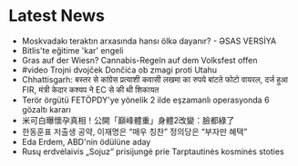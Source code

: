 # Latest News
-  Moskvadakı teraktın arxasında hansı ölkə dayanır? - ƏSAS VERSİYA
-  Bitlis'te eğitime 'kar' engeli
-  Gras auf der Wiesn? Cannabis-Regeln auf dem Volksfest offen
-  #video Trojni dvojček Dončića ob zmagi proti Utahu
-  Chhattisgarh: बस्‍तर से कांग्रेस प्रत्याशी कवासी लखमा का रुपये बांटते फोटो वायरल, दर्ज हुआ FIR, मंत्री केदार कश्‍यप ने EC से की थी शिकायत
-  Terör örgütü FETÖPDY'ye yönelik 2 ilde eşzamanlı operasyonda 6 gözaltı kararı
-  米可白曝懷孕真相！公開「巔峰體重」身體2改變：臉都綠了
-  한동훈표 저출생 공약, 이재명은 “매우 칭찬” 정의당은 “부자만 혜택”
-  Eda Erdem, ABD'nin ödülüne aday
-  Rusų erdvėlaivis „Sojuz“ prisijungė prie Tarptautinės kosminės stoties

